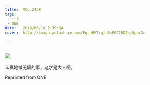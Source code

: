 ```yaml
---
title:	VOL.2438
tags:
 - 一个
 - ONE
date:	2019/06/10 1:39:34
cover:	http://image.wufazhuce.com/Fq_nBVTrqi-0zF6C2DOZnj9porXn

---
```

![](http://image.wufazhuce.com/Fq_nBVTrqi-0zF6C2DOZnj9porXn)
---

认真地做无聊的事，这才是大人啊。
 
Reprinted from ONE
